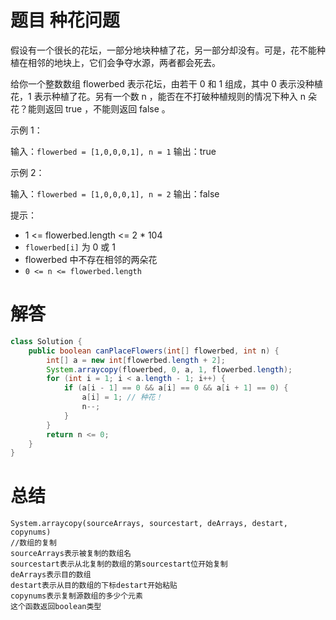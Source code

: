 # 题目 种花问题

假设有一个很长的花坛，一部分地块种植了花，另一部分却没有。可是，花不能种植在相邻的地块上，它们会争夺水源，两者都会死去。

给你一个整数数组 flowerbed 表示花坛，由若干 0 和 1 组成，其中 0 表示没种植花，1 表示种植了花。另有一个数 n ，能否在不打破种植规则的情况下种入 n 朵花？能则返回 true ，不能则返回 false 。

 

示例 1：

输入：```flowerbed = [1,0,0,0,1], n = 1```
输出：true

示例 2：

输入：```flowerbed = [1,0,0,0,1], n = 2```
输出：false
 

提示：

* 1 <= flowerbed.length <= 2 * 104
* ```flowerbed[i]``` 为 0 或 1
* flowerbed 中不存在相邻的两朵花
* ```0 <= n <= flowerbed.length```


# 解答 

```java
class Solution {
    public boolean canPlaceFlowers(int[] flowerbed, int n) {
        int[] a = new int[flowerbed.length + 2];
        System.arraycopy(flowerbed, 0, a, 1, flowerbed.length);
        for (int i = 1; i < a.length - 1; i++) {
            if (a[i - 1] == 0 && a[i] == 0 && a[i + 1] == 0) {
                a[i] = 1; // 种花！
                n--;
            }
        }
        return n <= 0;
    }
}
```

# 总结

```
System.arraycopy(sourceArrays, sourcestart, deArrays, destart, copynums)
//数组的复制
sourceArrays表示被复制的数组名
sourcestart表示从北复制的数组的第sourcestart位开始复制
deArrays表示目的数组
destart表示从目的数组的下标destart开始粘贴
copynums表示复制源数组的多少个元素
这个函数返回boolean类型
```
